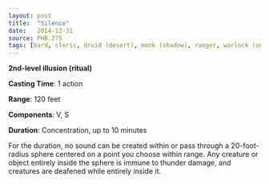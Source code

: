 ```yaml
---
layout: post
title:  "Silence"
date:   2014-12-31
source: PHB.275
tags: [bard, cleric, druid (desert), monk (shadow), ranger, warlock (undying), level2]
---
```


**2nd-level illusion (ritual)**

**Casting Time**: 1 action

**Range**: 120 feet

**Components**: V, S

**Duration**: Concentration, up to 10 minutes

For the duration, no sound can be created within or pass through a 20-foot-radius sphere centered on a point you choose within range. Any creature or object entirely inside the sphere is immune to thunder damage, and creatures are deafened while entirely inside it.
